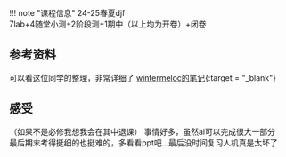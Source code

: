 !!! note "课程信息"
    24-25春夏djf  
    7lab+4随堂小测+2阶段测+1期中（以上均为开卷）+闭卷  

## 参考资料
可以看这位同学的整理，非常详细了
[wintermeloc的笔记](https://wintermelonc.github.io/WintermelonC_Docs/zju/computer/AI_basic/){:target = "_blank"}  

## 感受
（如果不是必修我想我会在其中退课）
事情好多，虽然ai可以完成很大一部分  
最后期末考得挺细的也挺难的，多看看ppt吧...最后没时间复习人机真是太坏了  